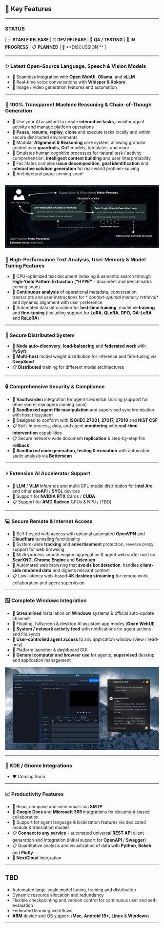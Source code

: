 
## **🔑 Key Features**

---

### **STATUS**

| ✅ **STABLE RELEASE** | ☑️ **DEV RELEASE** | 🧪 **QA / TESTING** | 🚧 **IN PROGRESS** | 📋 **PLANNED** | 💬 **DISCUSSION
** |

---

### **✨ Latest Open-Source Language, Speech & Vision Models**

- 🧪 Seamless integration with **Open WebUI**, **Ollama**, and **vLLM**
- 🚧 Real-time voice conversations with **Whisper & Kokoro**
- 💬 Image / video generation features and automation

---

### **🧠 100% Transparent Machine Reasoning & Chain-of-Though Generation**

- 🚧 Use your AI assistant to create **interactive tasks**, monitor agent activity and manage platform operations
- 🚧 **Pause**, **resume**, **replay**, **clone** and execute tasks locally and within secure distributed environments
- 🚧 Modular **Alignment & Reasoning** core system, allowing granular control over **guardrails**, **CoT** models,
  templates, and more
- 🚧 Emulates human cognitive processes for natural task / activity comprehension, **intelligent context building** and
  user interpretability
- 🚧 Facilitates complex **issue decomposition**, **goal identification** and **interactive solution generation** for
  real-world problem-solving
- 🚧 Architectural paper coming soon!

![](https://github.com/Independent-AI-Labs/local-super-agents/blob/main/res/task_decomposition.png)
---

### **🚅 High-Performance Text Analysis, User Memory & Model Tuning Features**

- 🧪 CPU-optimized text document indexing & semantic search through **High-Yield Pattern Extraction** (**"HYPE"** -
  document and benchmarks coming soon)
- 🚧 **Continuous analysis** of operational metadata, conversation transcripts and user instructions for *
  *context-optimal memory retrieval** and dynamic alignment with user preference
- 🚧 Automated dataset curation for **test-time training**, model **re-training** and **fine-tuning** (including support
  for **LoRA**, **QLoRA**, **DPO**, **QA-LoRA** and **ReLoRA**)

---

### **🌌 Secure Distributed System**

- 🚧 **Node auto-discovery**, **load-balancing** and **federated work** with **PySyft**
- 🚧 **Multi-host** model weight distribution for inference and fine-tuning via **DeepSeed**
- 📋 **Distributed** training for different model architectures

---

### **🔒 Comprehensive Security & Compliance**

- 🧪 **Vaultwarden** integration for agent credential sharing (support for other secret managers coming soon)
- 🚧 **Sandboxed agent file manipulation** and supervised synchronization with host filesystem
- 🚧 Designed to conform with **ISO/IEC 27001, 27017, 27018** and **NIST CSF**
- 📋 Built-in process, data, and agent **monitoring** with **real-time intervention** capabilities
- 📋 Secure network-wide document **replication** & step-by-step file **rollback**
- 💬 **Sandboxed code generation, testing & execution** with automated static analysis via **Betterscan**

---

### **⚡ Extensive AI Accelerator Support**

- 🧪 **LLM** / **VLM** inference and multi-GPU model distribution for **Intel Arc** and other **oneAPI** / **SYCL**
  devices
- 🚧 Support for **NVIDIA** **RTX** Cards / **CUDA**
- 📋 Support for **AMD** **Radeon** GPUs & NPUs (TBD)

---

### **💻 Secure Remote & Internet Access**

- 🧪 Self-hosted web access with optional automated **OpenVPN** and **Cloudflare** tunneling functionality
- 🧪 System-wide **tracking** and **advertisement** protection, reverse proxy support for web browsing
- 🧪 Multi-process search engine aggregation & agent web surfer built on **SearXNG**, **Chrome Engine** and **Selenium**
- 🧪 Automated web browsing that **avoids bot detection**, handles **client-side rendered data** and digests relevant
  content
- 📋 Low-latency web-based **4K desktop streaming** for remote work, collaboration and agent supervision

---

### **🪟 Complete Windows Integration**

- 🚧 **Streamlined** installation on **Windows** systems & official auto-update channels
- 🚧 Floating, fullscreen & desktop AI assistant app modes (**Open WebUI**)
- 🚧 **System / network activity feed** with notifications for agent actions and file syncs
- 🚧 **User-controlled agent access** to any application window (view / read-only)
- 💬 Platform launcher & dashboard GUI
- 💬 **General computer and browser use** for agents, **supervised** desktop and application management

![](https://github.com/Independent-AI-Labs/local-super-agents/blob/main/res/screens/floating_assist.png)

---

### **🐧 KDE / Gnome Integrations**

- ❤️ Coming Soon

---

### **📈 Productivity Features**

- 🚧 Read, compose and send emails via **SMTP**
- 🚧 **Google Docs** and **Microsoft 365** integrations for document-based collaboration
- 🚧 Support for agent language & localization features via dedicated module & translation models
- 📋 **Connect to any service** - automated universal **REST API** client generation and integration (initial support for
  **OpenAPI** / **Swagger**)
- 📋 Quantitative analysis and visualization of data with **Python**, **Bokeh** and **Plotly**
- 💬 **NextCloud** integration

---


## TBD

- Automated large-scale model tuning, training and distribution
- Dynamic resource allocation and redundancy
- Flexible checkpointing and version control for continuous user and self-evaluation
- Federated learning workflows
- **ARM** device and OS support (**Mac**, **Android 16+**, **Linux** & **Windows**)

---